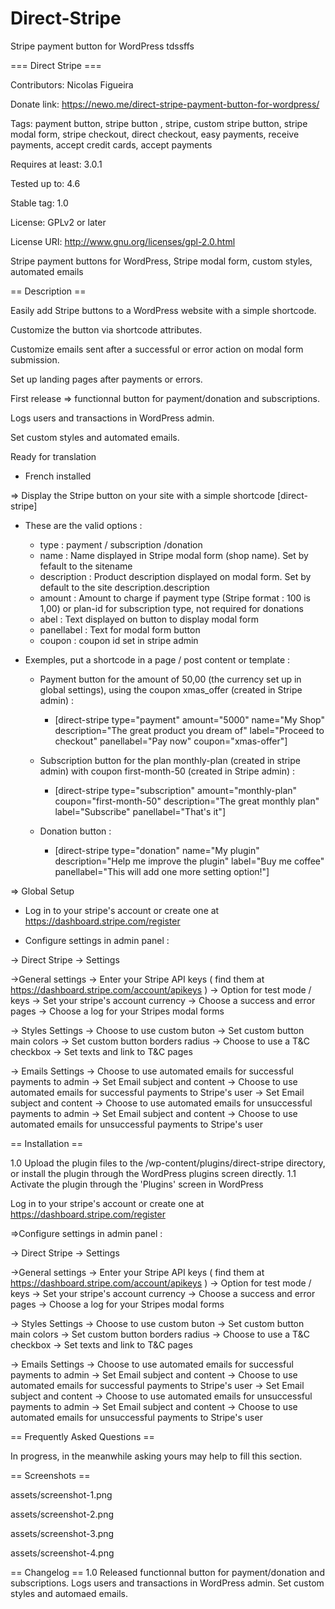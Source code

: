 # Direct-Stripe
Stripe payment button for WordPress tdssffs

=== Direct Stripe ===

Contributors: Nicolas Figueira

Donate link: https://newo.me/direct-stripe-payment-button-for-wordpress/

Tags: payment button, stripe button , stripe, custom stripe button, stripe modal form, stripe checkout, direct checkout, easy payments, receive payments, accept credit cards, accept payments

Requires at least: 3.0.1

Tested up to: 4.6

Stable tag: 1.0

License: GPLv2 or later 

License URI: http://www.gnu.org/licenses/gpl-2.0.html


Stripe payment buttons for WordPress, Stripe modal form, custom styles, automated emails

== Description ==

Easily add Stripe buttons to a WordPress website with a simple shortcode.

Customize the button via shortcode attributes.

Customize emails sent after a successful or error action on modal form submission.

Set up landing pages after payments or errors.

First release => functionnal button for payment/donation and subscriptions.

Logs users and transactions in WordPress admin.

Set custom styles and automated emails.

Ready for translation 
 - French installed

=> Display the Stripe button on your site with a simple shortcode [direct-stripe]

 - These are the valid options :

    - type : payment / subscription /donation
    - name : Name displayed in Stripe modal form (shop name). Set by fefault to the sitename
    - description : Product description displayed on modal form. Set by default to the site description.description
    - amount : Amount to charge if payment type (Stripe format : 100 is 1,00) or plan-id for subscription type, not required for donations
    - abel : Text displayed on button to display modal form
    - panellabel : Text for modal form button
	- coupon : coupon id set in stripe admin

 - Exemples, put a shortcode in a page / post content or template :

    - Payment button for the amount of 50,00 (the currency set up in global settings), using the coupon xmas_offer (created in Stripe admin) :
        - [direct-stripe type="payment" amount="5000" name="My Shop" description="The great product you dream of" label="Proceed to checkout" panellabel="Pay now" coupon="xmas-offer"]

    - Subscription button for the plan monthly-plan (created in stripe admin) with coupon first-month-50 (created in Stripe admin) :
        - [direct-stripe type="subscription" amount="monthly-plan" coupon="first-month-50" description="The great monthly plan" label="Subscribe" panellabel="That's it"]

    - Donation button :
        - [direct-stripe type="donation" name="My plugin" description="Help me improve the plugin" label="Buy me coffee" panellabel="This will add one more setting option!"]


=> Global Setup

  - Log in to your stripe's account or create one at https://dashboard.stripe.com/register

  - Configure settings in admin panel :

-> Direct Stripe -> Settings

->General settings
    -> Enter your Stripe API keys ( find them at https://dashboard.stripe.com/account/apikeys )
    -> Option for test mode / keys
    -> Set your stripe's account currency 
    -> Choose a success and error pages
    -> Choose a log for your Stripes modal forms

-> Styles Settings
    -> Choose to use custom buton
    -> Set custom button main colors
    -> Set custom button borders radius
    -> Choose to use a T&C checkbox 
    -> Set texts and link to T&C pages

-> Emails Settings
    -> Choose to use automated emails for successful payments to admin
    -> Set Email subject and content
    -> Choose to use automated emails for successful payments to Stripe's user
    -> Set Email subject and content
    -> Choose to use automated emails for unsuccessful payments to admin
    -> Set Email subject and content
    -> Choose to use automated emails for unsuccessful payments to Stripe's user

== Installation ==

1.0 Upload the plugin files to the /wp-content/plugins/direct-stripe directory, or install the plugin through the WordPress plugins screen directly. 
1.1 Activate the plugin through the 'Plugins' screen in WordPress

Log in to your stripe's account or create one at https://dashboard.stripe.com/register

=>Configure settings in admin panel :

-> Direct Stripe -> Settings

->General settings
    -> Enter your Stripe API keys ( find them at https://dashboard.stripe.com/account/apikeys )
    -> Option for test mode / keys
    -> Set your stripe's account currency 
    -> Choose a success and error pages
    -> Choose a log for your Stripes modal forms

-> Styles Settings
    -> Choose to use custom buton
    -> Set custom button main colors
    -> Set custom button borders radius
    -> Choose to use a T&C checkbox 
    -> Set texts and link to T&C pages

-> Emails Settings
    -> Choose to use automated emails for successful payments to admin
    -> Set Email subject and content
    -> Choose to use automated emails for successful payments to Stripe's user
    -> Set Email subject and content
    -> Choose to use automated emails for unsuccessful payments to admin
    -> Set Email subject and content
    -> Choose to use automated emails for unsuccessful payments to Stripe's user
	
	

== Frequently Asked Questions ==

In progress, in the meanwhile asking yours may help to fill this section.

== Screenshots ==

assets/screenshot-1.png

assets/screenshot-2.png

assets/screenshot-3.png

assets/screenshot-4.png

== Changelog == 
1.0 Released functionnal button for payment/donation and subscriptions. 
Logs users and transactions in WordPress admin. 
Set custom styles and automaed emails.
